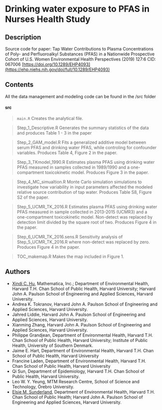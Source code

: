 # Drinking water exposure to PFAS in Nurses Health Study

## Description
Source code for paper:
Tap Water Contributions to Plasma Concentrations of Poly- and Perfluoroalkyl Substances (PFAS) in a Nationwide Prospective Cohort of U.S. Women Environmental Health Perspectives (2019) 127:6 CID: 067006 [https://doi.org/10.1289/EHP4093](https://ehp.niehs.nih.gov/doi/full/10.1289/EHP4093)

## Contents
All the data management and modeling code can be found in the /src folder

#### src

> `main.R`
    Creates the analytical file.

> Step_1_Descriptive.R
    Generates the summary statistics of the data and produces Table 1 - 3 in the paper

> Step_2_GAM_model.R
    Fits a generalized additive model between serum PFAS and drinking water PFAS, while controling for confounder variables. Produces Table 4, Figure 2 in the paper.

> Step_3_TKmodel_1990.R
    Estimates plasma PFAS using drinking water PFAS measured in samples collected in 1989/1990 and a one-compartment toxicokinetic model. Produces Figure 3 in the paper.

> Step_4_MC_simualtion.R
    Monte Carlo simulation simulations to investigate how variability in input parameters affected the modeled relative source contribution of tap water. Produces Table S8, Figure S2 of the paper.

> Step_5_UCMR_TK_2016.R
    Estimates plasma PFAS using drinking water PFAS measured in sample collected in 2013-2015 (UCMR3) and a one-compartment toxicokinetic model. Non-detect was replaced by detection limit divided by the square root of two. Produces Figure 4 in the paper.

> Step_6_UCMR_TK_2016.sens.R
    Sensitivity analysis of Step_5_UCMR_TK_2016.R where non-detect was replaced by zero. Produces Figure 4 in the paper.

> TOC_makemap.R
    Makes the map included in Figure 1.
    

## Authors
* [Xindi C. Hu](https://www.mathematica.org/our-people/staff/cindy-hu), Mathematica, Inc.; Department of Environmental Health, Harvard T.H. Chan School of Public Health, Harvard University; Harvard John A. Paulson School of Engineering and Applied Sciences, Harvard University.
* Andrea K. Tokranov, Harvard John A. Paulson School of Engineering and Applied Sciences, Harvard University.
* Jahred Liddie, Harvard John A. Paulson School of Engineering and Applied Sciences, Harvard University.
* Xianming Zhang, Harvard John A. Paulson School of Engineering and Applied Sciences, Harvard University.
* Philippe Grandjean, Department of Environmental Health, Harvard T.H. Chan School of Public Health, Harvard University; Institute of Public Health, University of Southern Denmark.
* Jaime E. Hart, Department of Environmental Health, Harvard T.H. Chan School of Public Health, Harvard University
* Francine Laden, Department of Environmental Health, Harvard T.H. Chan School of Public Health, Harvard University
* Qi Sun, Department of Epidemiology, Harvard T.H. Chan School of Public Health, Harvard University.
* Leo W. Y. Yeung, MTM Research Centre, School of Science and Technology, Örebro University.
* [Elsie M. Sunderland](https://bgc.seas.harvard.edu/), Department of Environmental Health, Harvard T.H. Chan School of Public Health; Harvard John A. Paulson School of Engineering and Applied Sciences, Harvard University.



